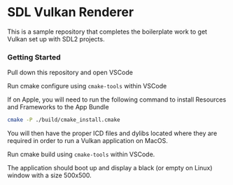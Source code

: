# SDL Vulkan Renderer

This is a sample repository that completes the boilerplate work to get Vulkan set up with SDL2 projects.

### Getting Started

Pull down this repository and open VSCode

Run cmake configure using `cmake-tools` within VSCode

If on Apple, you will need to run the following command to install Resources and Frameworks to the App Bundle

```sh
cmake -P ./build/cmake_install.cmake
```

You will then have the proper ICD files and dylibs located where they are required in order to run a Vulkan application on MacOS.

Run cmake build using `cmake-tools` within VSCode.

The application should boot up and display a black (or empty on Linux) window with a size 500x500.
